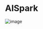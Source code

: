 # AISpark

![image](https://user-images.githubusercontent.com/67910856/164957096-73a62392-0205-4b9a-bb0f-8418081522fb.png)
